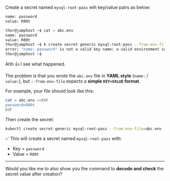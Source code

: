 Create a secret named `mysql-root-pass` wih key/value pairs as below:

```bash
name: password
value: R00t
```
```bash
thor@jumphost ~$ cat > abc.env
name: password
value: R00t
thor@jumphost ~$ k create secret generic mysql-root-pass --from-env-file abc.env 
error: "name: password" is not a valid key name: a valid environment variable name must consist of alphabetic characters, digits, '_', '-', or '.', and must not start with a digit (e.g. 'my.env-name',  or 'MY_ENV.NAME',  or 'MyEnvName1', regex used for validation is '[-._a-zA-Z][-._a-zA-Z0-9]*')
thor@jumphost ~$
```

Ahh 👍 I see what happened.

The problem is that you wrote the `abc.env` file in **YAML style** (`name:` / `value:`), but `--from-env-file` expects a **simple `KEY=VALUE` format**.

For example, your file should look like this:

```bash
cat > abc.env <<EOF
password=R00t
EOF
```

Then create the secret:

```bash
kubectl create secret generic mysql-root-pass --from-env-file=abc.env
```

✅ This will create a secret named `mysql-root-pass` with:

* Key = `password`
* Value = `R00t`

---

Would you like me to also show you the command to **decode and check** the secret value after creation?

